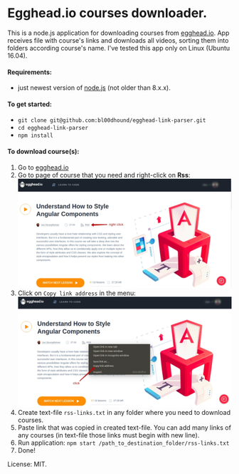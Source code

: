 # Egghead.io courses downloader.

This is a node.js application for downloading courses from [egghead.io](https://egghead.io).
App receives file with course's links and downloads all videos, sorting them into folders according course's name. I've tested this app only on Linux (Ubuntu 16.04).

#### Requirements:
- just newest version of [node.js](https://nodejs.org) (not older than 8.x.x).

#### To get started:
- `git clone git@github.com:bl00dhound/egghead-link-parser.git`
- `cd egghead-link-parser`
- `npm install`

#### To download course(s):
1. Go to [egghead.io](https://egghead.io)
2. Go to page of course that you need and right-click on **Rss**:
    ![image](https://github.com/bl00dhound/egghead-link-parser/blob/develop/images/1.jpg)
3. Click on `Copy link address` in the menu:
    ![image](https://github.com/bl00dhound/egghead-link-parser/blob/develop/images/2.jpg)
4. Create text-file `rss-links.txt` in any folder where you need to download courses.
5. Paste link that was copied in created text-file. You can add many links of any courses (in text-file those links must begin with new line).
6. Run application:
    `npm start /path_to_destination_folder/rss-links.txt`
7. Done!


License: MIT.
